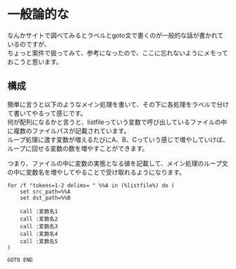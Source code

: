 # 一般論的な
なんかサイトで調べてみるとラベルとgoto文で書くのが一般的な話が書かれているのですが、   
ちょっと案件で扱ってみて、参考になったので、ここに忘れないようにメモっておこうと思います。   

## 構成
簡単に言うと以下のようなメイン処理を書いて、その下に各処理をラベルで分けて書いてやるって感じです。　   
何が配列になるかと言うと、listfileっていう変数で呼び出しているファイルの中に複数のファイルパスが記載されています。   
ループ処理に渡す変数が増えるたびにA、B、Cっていう感じで増やしていけば、ループに回せる変数の数を増やすことができます。   

つまり、ファイルの中に変数の実態となる値を記載して、メイン処理のループ文の中に変数名を増やしてやることで受け取れるようになります。

```
for /f "tokens=1-2 delims= " %%A in (%listfile%) do (
	set src_path=%%A
	set dst_path=%%B
	
	call :変数名1
	call :変数名2
	call :変数名3
	call :変数名4
	call :変数名5
)

GOTO END
```
